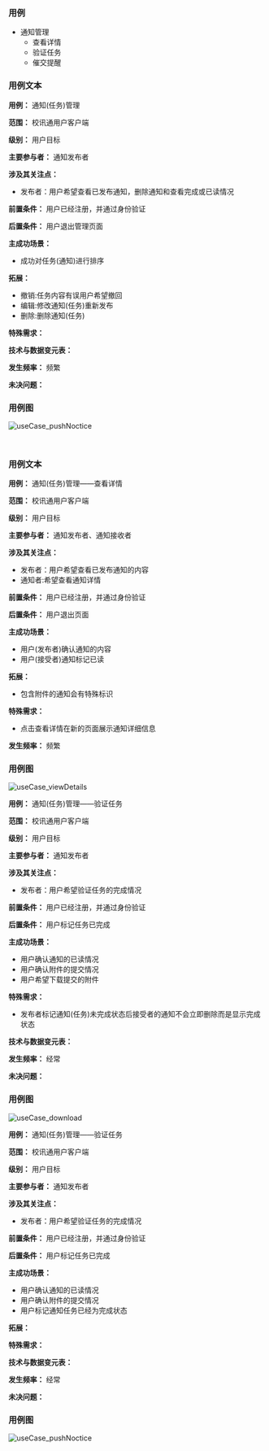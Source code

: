 ### 用例

- 通知管理
	- 查看详情
	- 验证任务
	- 催交提醒


### 用例文本

**用例：** 通知(任务)管理

**范围：** 校讯通用户客户端

**级别：** 用户目标

**主要参与者：** 通知发布者

**涉及其关注点：**

- 发布者：用户希望查看已发布通知，删除通知和查看完成或已读情况

**前置条件：** 用户已经注册，并通过身份验证

**后置条件：** 用户退出管理页面

**主成功场景：**

- 成功对任务(通知)进行排序

**拓展：**
 
- 撤销:任务内容有误用户希望撤回
- 编辑:修改通知(任务)重新发布
- 删除:删除通知(任务)


**特殊需求：** 

	
	
**技术与数据变元表：**

**发生频率：** 频繁

**未决问题：** 

### 用例图

![useCase_pushNoctice]()

<br/>

### 用例文本

**用例：** 通知(任务)管理——查看详情

**范围：** 校讯通用户客户端

**级别：** 用户目标

**主要参与者：** 通知发布者、通知接收者

**涉及其关注点：**

- 发布者：用户希望查看已发布通知的内容
- 通知者:希望查看通知详情

**前置条件：** 用户已经注册，并通过身份验证

**后置条件：** 用户退出页面

**主成功场景：**

- 用户(发布者)确认通知的内容
- 用户(接受者)通知标记已读

**拓展：**
 
- 包含附件的通知会有特殊标识

**特殊需求：** 

- 点击查看详情在新的页面展示通知详细信息
	
	

**发生频率：** 频繁



### 用例图

![useCase_viewDetails]()


**用例：** 通知(任务)管理——验证任务

**范围：** 校讯通用户客户端

**级别：** 用户目标

**主要参与者：** 通知发布者

**涉及其关注点：**

- 发布者：用户希望验证任务的完成情况

**前置条件：** 用户已经注册，并通过身份验证

**后置条件：** 用户标记任务已完成

**主成功场景：**

- 用户确认通知的已读情况
- 用户确认附件的提交情况
- 用户希望下载提交的附件


**特殊需求：** 
	
- 发布者标记通知(任务)未完成状态后接受者的通知不会立即删除而是显示完成状态
	
	
**技术与数据变元表：**

**发生频率：** 经常

**未决问题：** 

### 用例图

![useCase_download]()


**用例：** 通知(任务)管理——验证任务

**范围：** 校讯通用户客户端

**级别：** 用户目标

**主要参与者：** 通知发布者

**涉及其关注点：**

- 发布者：用户希望验证任务的完成情况

**前置条件：** 用户已经注册，并通过身份验证

**后置条件：** 用户标记任务已完成

**主成功场景：**

- 用户确认通知的已读情况
- 用户确认附件的提交情况
- 用户标记通知任务已经为完成状态


**拓展：**
 

**特殊需求：** 

	
	
**技术与数据变元表：**

**发生频率：** 经常

**未决问题：** 

### 用例图

![useCase_pushNoctice]()